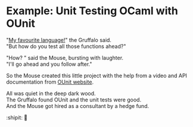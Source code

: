 Example: Unit Testing OCaml with OUnit
=============================

"[My favourite language!](http://ocaml.org)" the Gruffalo said.  
"But how do you test all those functions ahead?"

"How? " said the Mouse, bursting with laughter.  
"I'll go ahead and you follow after."

So the Mouse created this little project with the help from a video and API documentation from [OUnit website](http://ounit.forge.ocamlcore.org).

All was quiet in the deep dark wood.  
The Gruffalo found OUnit and the unit tests were good.  
And the Mouse got hired as a consultant by a hedge fund.

:shipit: :rocket:
